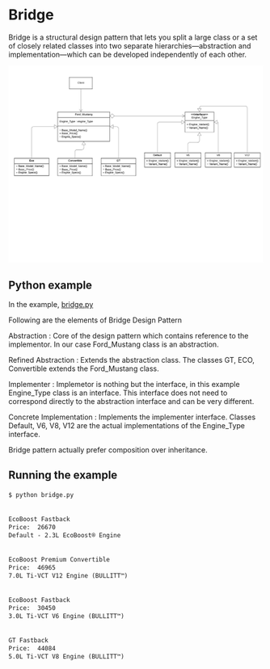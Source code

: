 # Bridge

Bridge is a structural design pattern that lets you split a large class or a set of closely related classes into two separate hierarchies—abstraction and implementation—which can be developed independently of each other.

![UML of  bridge](uml.png "UML class diagram of Bridge")

## Python example

In the example, [bridge.py](bridge.py)

Following are the elements of Bridge Design Pattern <br>

Abstraction : Core of the design pattern which contains reference to the implementor. In our case Ford_Mustang class is an abstraction.

Refined Abstraction : Extends the abstraction class. The classes GT, ECO, Convertible extends the Ford_Mustang class.

Implementer : Implemetor is nothing but the interface, in this example Engine_Type class is an interface. This interface does not need to correspond directly to the abstraction interface and can be very different.

Concrete Implementation : Implements the implementer interface. Classes Default, V6, V8, V12 are the actual implementations of the Engine_Type interface.

Bridge pattern actually prefer composition over inheritance.

## Running the example

```
$ python bridge.py


EcoBoost Fastback
Price:  26670
Default - 2.3L EcoBoost® Engine


EcoBoost Premium Convertible
Price:  46965
7.0L Ti-VCT V12 Engine (BULLITT™)


EcoBoost Fastback
Price:  30450
3.0L Ti-VCT V6 Engine (BULLITT™)


GT Fastback
Price:  44084
5.0L Ti-VCT V8 Engine (BULLITT™)



```